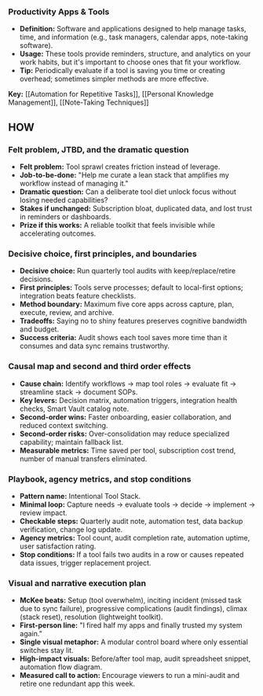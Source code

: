 ### Productivity Apps & Tools

- **Definition:** Software and applications designed to help manage tasks, time, and information (e.g., task managers, calendar apps, note-taking software).
- **Usage:** These tools provide reminders, structure, and analytics on your work habits, but it's important to choose ones that fit your workflow.
- **Tip:** Periodically evaluate if a tool is saving you time or creating overhead; sometimes simpler methods are more effective.

**Key:** [[Automation for Repetitive Tasks]], [[Personal Knowledge Management]], [[Note-Taking Techniques]]

## HOW
### Felt problem, JTBD, and the dramatic question
- **Felt problem:** Tool sprawl creates friction instead of leverage.
- **Job-to-be-done:** "Help me curate a lean stack that amplifies my workflow instead of managing it."
- **Dramatic question:** Can a deliberate tool diet unlock focus without losing needed capabilities?
- **Stakes if unchanged:** Subscription bloat, duplicated data, and lost trust in reminders or dashboards.
- **Prize if this works:** A reliable toolkit that feels invisible while accelerating outcomes.

### Decisive choice, first principles, and boundaries
- **Decisive choice:** Run quarterly tool audits with keep/replace/retire decisions.
- **First principles:** Tools serve processes; default to local-first options; integration beats feature checklists.
- **Method boundary:** Maximum five core apps across capture, plan, execute, review, and archive.
- **Tradeoffs:** Saying no to shiny features preserves cognitive bandwidth and budget.
- **Success criteria:** Audit shows each tool saves more time than it consumes and data sync remains trustworthy.

### Causal map and second and third order effects
- **Cause chain:** Identify workflows → map tool roles → evaluate fit → streamline stack → document SOPs.
- **Key levers:** Decision matrix, automation triggers, integration health checks, Smart Vault catalog note.
- **Second-order wins:** Faster onboarding, easier collaboration, and reduced context switching.
- **Second-order risks:** Over-consolidation may reduce specialized capability; maintain fallback list.
- **Measurable metrics:** Time saved per tool, subscription cost trend, number of manual transfers eliminated.

### Playbook, agency metrics, and stop conditions
- **Pattern name:** Intentional Tool Stack.
- **Minimal loop:** Capture needs → evaluate tools → decide → implement → review impact.
- **Checkable steps:** Quarterly audit note, automation test, data backup verification, change log update.
- **Agency metrics:** Tool count, audit completion rate, automation uptime, user satisfaction rating.
- **Stop conditions:** If a tool fails two audits in a row or causes repeated data issues, trigger replacement project.

### Visual and narrative execution plan
- **McKee beats:** Setup (tool overwhelm), inciting incident (missed task due to sync failure), progressive complications (audit findings), climax (stack reset), resolution (lightweight toolkit).
- **First-person line:** "I fired half my apps and finally trusted my system again."
- **Single visual metaphor:** A modular control board where only essential switches stay lit.
- **High-impact visuals:** Before/after tool map, audit spreadsheet snippet, automation flow diagram.
- **Measured call to action:** Encourage viewers to run a mini-audit and retire one redundant app this week.
